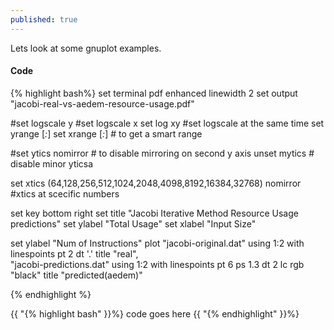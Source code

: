 ```yaml
---
published: true
---
```


Lets look at some gnuplot examples.

#### Code
{% highlight bash%}
set terminal pdf enhanced linewidth 2
set output "jacobi-real-vs-aedem-resource-usage.pdf"

#set logscale y
#set logscale x
set log xy           #set logscale at the same time
set yrange [*:*]
set xrange [*:*]     # to get a smart range

#set ytics nomirror  # to disable mirroring on second y axis
unset mytics         # disable minor yticsa


set xtics (64,128,256,512,1024,2048,4098,8192,16384,32768) nomirror #xtics at scecific numbers

set key bottom right
set title "Jacobi Iterative Method Resource Usage predictions"
set ylabel "Total Usage"
set xlabel "Input Size"

set ylabel "Num of Instructions"
plot "jacobi-original.dat" using 1:2 with linespoints pt 2 dt '.' title "real",\
 "jacobi-predictions.dat" using 1:2 with linespoints pt 6 ps 1.3 dt 2 lc rgb "black" title "predicted(aedem)"

{% endhighlight %}

<p>

{{ "{% highlight bash" }}%}
code goes here
{{ "{% endhighlight" }}%}
